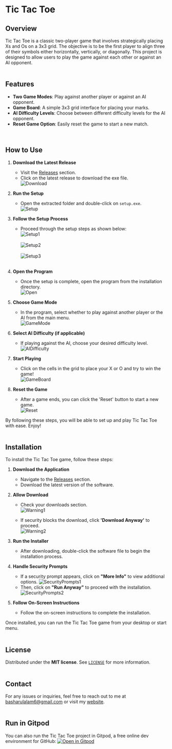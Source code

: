 # Tic Tac Toe

## Overview

Tic Tac Toe is a classic two-player game that involves strategically placing Xs and Os on a 3x3 grid. The objective is to be the first player to align three of their symbols either horizontally, vertically, or diagonally. This project is designed to allow users to play the game against each other or against an AI opponent.
<br><br>

## Features
- **Two Game Modes**: Play against another player or against an AI opponent.
- **Game Board**: A simple 3x3 grid interface for placing your marks.
- **AI Difficulty Levels**: Choose between different difficulty levels for the AI opponent.
- **Reset Game Option**: Easily reset the game to start a new match.
<br>

## How to Use

1. **Download the Latest Release**
   - Visit the [Releases](https://github.com/Basharul2002/TicTacToe/releases) section.
   - Click on the latest release to download the exe file.<br>
      ![Download](Assets/Download.png)

3. **Run the Setup**
   - Open the extracted folder and double-click on `setup.exe`.<br>
      ![Setup](Assets/Setup.png)

4. **Follow the Setup Process**
   - Proceed through the setup steps as shown below:<br>
      ![Setup1](Assets/Setup_1.png)<br><br>
      ![Setup2](Assets/Setup_2.png)<br><br>
      ![Setup3](Assets/Setup_3.png)<br><br>

5. **Open the Program**
   - Once the setup is complete, open the program from the installation directory.<br>
      ![Open](Assets/Open_exe.png)

6. **Choose Game Mode**
   - In the program, select whether to play against another player or the AI from the main menu.<br>
      ![GameMode](Assets/GameMode.png)

7. **Select AI Difficulty (if applicable)**
   - If playing against the AI, choose your desired difficulty level.<br>
      ![AIDifficulty](Assets/AIDifficulty.png)

8. **Start Playing**
   - Click on the cells in the grid to place your X or O and try to win the game!<br>
      ![GameBoard](Assets/GameBoard.png)

9. **Reset the Game**
   - After a game ends, you can click the 'Reset' button to start a new game.<br>
      ![Reset](Assets/Reset.png)

By following these steps, you will be able to set up and play Tic Tac Toe with ease. Enjoy!
<br> <br>

## Installation

To install the Tic Tac Toe game, follow these steps:

1. **Download the Application**
   - Navigate to the [Releases](https://github.com/Basharul2002/TicTacToe/releases) section.
   - Download the latest version of the software.

2. **Allow Download**
   - Check your downloads section.<br>
     ![Warning1](Assets/Warning1.png) <br>
     
   - If security blocks the download, click **'Download Anyway'** to proceed.<br>
     ![Warning2](Assets/Warning2.png)
     
3. **Run the Installer**
   - After downloading, double-click the software file to begin the installation process.

4. **Handle Security Prompts**
   - If a security prompt appears, click on **"More Info"** to view additional options.
     ![SecurityPrompts1](Assets/SecurityPrompts1.jpg)
   - Then, click on **"Run Anyway"** to proceed with the installation.
     ![SecurityPrompts2](Assets/SecurityPrompts2.jpg)

5. **Follow On-Screen Instructions**
   - Follow the on-screen instructions to complete the installation.

Once installed, you can run the Tic Tac Toe game from your desktop or start menu.
<br> <br>

## License

Distributed under the **MIT license**. See [`LICENSE`](https://github.com/Basharul2002/TicTacToe/blob/main/LICENSE) for more information.
<br><br>

## Contact

For any issues or inquiries, feel free to reach out to me at [basharulalam6@gmail.com](mailto:basharulalam6@gmail.com) or visit my [website](https://basharul2002.github.io/).
<br> <br>

## Run in Gitpod

You can also run the Tic Tac Toe project in Gitpod, a free online dev environment for GitHub:
[![Open in Gitpod](https://gitpod.io/button/open-in-gitpod.svg)](https://gitpod.io/#https://github.com/Basharul2002/TicTacToe/blob/master/TicTacToe.sln) 
